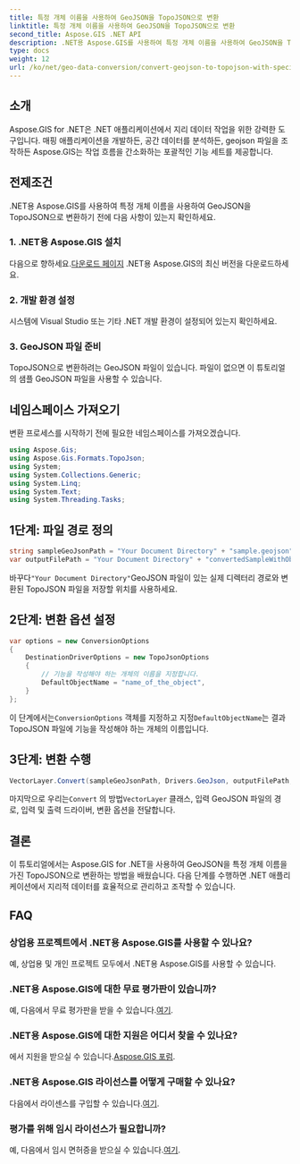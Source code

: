 ```yaml
---
title: 특정 개체 이름을 사용하여 GeoJSON을 TopoJSON으로 변환
linktitle: 특정 개체 이름을 사용하여 GeoJSON을 TopoJSON으로 변환
second_title: Aspose.GIS .NET API
description: .NET용 Aspose.GIS를 사용하여 특정 개체 이름을 사용하여 GeoJSON을 TopoJSON으로 변환하는 방법을 알아보세요. 이 튜토리얼은 효율적인 지리 데이터 조작을 위한 단계별 가이드를 제공합니다.
type: docs
weight: 12
url: /ko/net/geo-data-conversion/convert-geojson-to-topojson-with-specific-object-name/
---
```

## 소개
Aspose.GIS for .NET은 .NET 애플리케이션에서 지리 데이터 작업을 위한 강력한 도구입니다. 매핑 애플리케이션을 개발하든, 공간 데이터를 분석하든, geojson 파일을 조작하든 Aspose.GIS는 작업 흐름을 간소화하는 포괄적인 기능 세트를 제공합니다.
## 전제조건
.NET용 Aspose.GIS를 사용하여 특정 개체 이름을 사용하여 GeoJSON을 TopoJSON으로 변환하기 전에 다음 사항이 있는지 확인하세요.
### 1. .NET용 Aspose.GIS 설치
 다음으로 향하세요.[다운로드 페이지](https://releases.aspose.com/gis/net/) .NET용 Aspose.GIS의 최신 버전을 다운로드하세요.
### 2. 개발 환경 설정
시스템에 Visual Studio 또는 기타 .NET 개발 환경이 설정되어 있는지 확인하세요.
### 3. GeoJSON 파일 준비
TopoJSON으로 변환하려는 GeoJSON 파일이 있습니다. 파일이 없으면 이 튜토리얼의 샘플 GeoJSON 파일을 사용할 수 있습니다.

## 네임스페이스 가져오기
변환 프로세스를 시작하기 전에 필요한 네임스페이스를 가져오겠습니다.
```csharp
using Aspose.Gis;
using Aspose.Gis.Formats.TopoJson;
using System;
using System.Collections.Generic;
using System.Linq;
using System.Text;
using System.Threading.Tasks;
```

## 1단계: 파일 경로 정의
```csharp
string sampleGeoJsonPath = "Your Document Directory" + "sample.geojson";
var outputFilePath = "Your Document Directory" + "convertedSampleWithObjectName_out.topojson";
```
 바꾸다`"Your Document Directory"`GeoJSON 파일이 있는 실제 디렉터리 경로와 변환된 TopoJSON 파일을 저장할 위치를 사용하세요.
## 2단계: 변환 옵션 설정
```csharp
var options = new ConversionOptions
{
    DestinationDriverOptions = new TopoJsonOptions
    {
        // 기능을 작성해야 하는 개체의 이름을 지정합니다.
        DefaultObjectName = "name_of_the_object",
    }
};
```
 이 단계에서는`ConversionOptions` 객체를 지정하고 지정`DefaultObjectName`는 결과 TopoJSON 파일에 기능을 작성해야 하는 개체의 이름입니다.
## 3단계: 변환 수행
```csharp
VectorLayer.Convert(sampleGeoJsonPath, Drivers.GeoJson, outputFilePath, Drivers.TopoJson, options);
```
 마지막으로 우리는`Convert` 의 방법`VectorLayer` 클래스, 입력 GeoJSON 파일의 경로, 입력 및 출력 드라이버, 변환 옵션을 전달합니다.

## 결론
이 튜토리얼에서는 Aspose.GIS for .NET을 사용하여 GeoJSON을 특정 개체 이름을 가진 TopoJSON으로 변환하는 방법을 배웠습니다. 다음 단계를 수행하면 .NET 애플리케이션에서 지리적 데이터를 효율적으로 관리하고 조작할 수 있습니다.
## FAQ
### 상업용 프로젝트에서 .NET용 Aspose.GIS를 사용할 수 있나요?
예, 상업용 및 개인 프로젝트 모두에서 .NET용 Aspose.GIS를 사용할 수 있습니다.
### .NET용 Aspose.GIS에 대한 무료 평가판이 있습니까?
예, 다음에서 무료 평가판을 받을 수 있습니다.[여기](https://releases.aspose.com/).
### .NET용 Aspose.GIS에 대한 지원은 어디서 찾을 수 있나요?
 에서 지원을 받으실 수 있습니다.[Aspose.GIS 포럼](https://forum.aspose.com/c/gis/33).
### .NET용 Aspose.GIS 라이선스를 어떻게 구매할 수 있나요?
 다음에서 라이센스를 구입할 수 있습니다.[여기](https://purchase.aspose.com/buy).
### 평가를 위해 임시 라이선스가 필요합니까?
 예, 다음에서 임시 면허증을 받으실 수 있습니다.[여기](https://purchase.aspose.com/temporary-license/).